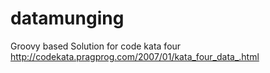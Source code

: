 datamunging
===========

Groovy based Solution for code kata four http://codekata.pragprog.com/2007/01/kata_four_data_.html

